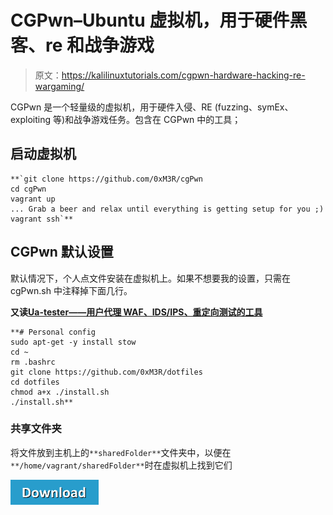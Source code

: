 # CGPwn–Ubuntu 虚拟机，用于硬件黑客、re 和战争游戏

> 原文：<https://kalilinuxtutorials.com/cgpwn-hardware-hacking-re-wargaming/>

CGPwn 是一个轻量级的虚拟机，用于硬件入侵、RE (fuzzing、symEx、exploiting 等)和战争游戏任务。包含在 CGPwn 中的工具；

## **启动虚拟机**

```
**`git clone https://github.com/0xM3R/cgPwn
cd cgPwn
vagrant up
... Grab a beer and relax until everything is getting setup for you ;)
vagrant ssh`** 
```

## **CGPwn 默认设置**

默认情况下，个人点文件安装在虚拟机上。如果不想要我的设置，只需在 cgPwn.sh 中注释掉下面几行。

**又读[Ua-tester——用户代理 WAF、IDS/IPS、重定向测试的工具](https://kalilinuxtutorials.com/ua-tester/)**

```
**# Personal config
sudo apt-get -y install stow
cd ~
rm .bashrc
git clone https://github.com/0xM3R/dotfiles
cd dotfiles
chmod a+x ./install.sh
./install.sh** 
```

### **共享文件夹**

将文件放到主机上的`**sharedFolder**`文件夹中，以便在`**/home/vagrant/sharedFolder**`时在虚拟机上找到它们

[![](img//d861a9096555aeb1980fc054015933d7.png)](https://github.com/0xM3R/cgPwn/)